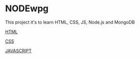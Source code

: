 # NODEwpg
This project it's to learn HTML, CSS, JS, Node.js and MongoDB

[HTML](/HTML)

[CSS](/CSS)

[JAVASCRIPT](/JAVASCRIPT)
